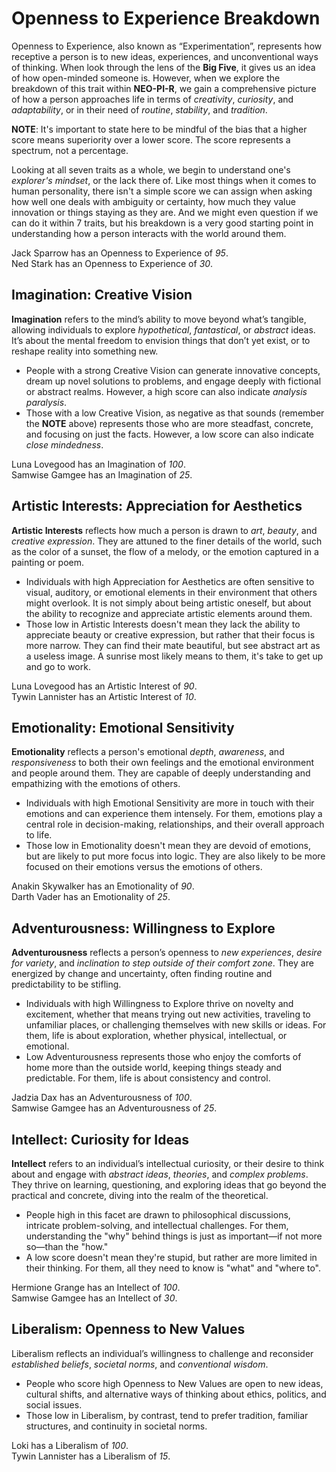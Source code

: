 # Openness to Experience Breakdown

Openness to Experience, also known as “Experimentation”, represents how receptive a person is to new ideas, experiences, and unconventional ways of thinking. When look through the lens of the **Big Five**, it gives us an idea of how open-minded someone is. However, when we explore the breakdown of this trait within **NEO-PI-R**, we gain a comprehensive picture of how a person approaches life in terms of *creativity*, *curiosity*, and *adaptability*, or in their need of *routine*, *stability*, and *tradition*.

**NOTE**: It's important to state here to be mindful of the bias that a higher score means superiority over a lower score. The score represents a spectrum, not a percentage.

Looking at all seven traits as a whole, we begin to understand one's *explorer's mindset*, or the lack there of. Like most things when it comes to human personality, there isn't a simple score we can assign when asking how well one deals with ambiguity or certainty, how much they value innovation or things staying as they are. And we might even question if we can do it within 7 traits, but his breakdown is a very good starting point in understanding how a person interacts with the world around them.

Jack Sparrow has an Openness to Experience of *95*.  
Ned Stark has an Openness to Experience of *30*.

## Imagination: Creative Vision
**Imagination** refers to the mind’s ability to move beyond what’s tangible, allowing individuals to explore *hypothetical*, *fantastical*, or *abstract* ideas. It’s about the mental freedom to envision things that don’t yet exist, or to reshape reality into something new. 
* People with a strong Creative Vision can generate innovative concepts, dream up novel solutions to problems, and engage deeply with fictional or abstract realms. However, a high score can also indicate  *analysis paralysis*.
* Those with a low Creative Vision, as negative as that sounds (remember the **NOTE** above) represents those who are more steadfast, concrete, and focusing on just the facts. However, a low score can also indicate *close mindedness*.

Luna Lovegood has an Imagination of *100*.  
Samwise Gamgee has an Imagination of *25*.

## Artistic Interests: Appreciation for Aesthetics
**Artistic Interests** reflects how much a person is drawn to *art*, *beauty*, and *creative expression*. They are attuned to the finer details of the world, such as the color of a sunset, the flow of a melody, or the emotion captured in a painting or poem. 
* Individuals with high Appreciation for Aesthetics are often sensitive to visual, auditory, or emotional elements in their environment that others might overlook. It is not simply about being artistic oneself, but about the ability to recognize and appreciate artistic elements around them.
* Those low in Artistic Interests doesn't mean they lack the ability to appreciate beauty or creative expression, but rather that their focus is more narrow. They can find their mate beautiful, but see abstract art as a useless image. A sunrise most likely means to them, it's take to get up and go to work.

Luna Lovegood has an Artistic Interest of *90*.  
Tywin Lannister has an Artistic Interest of *10*.

## Emotionality: Emotional Sensitivity
**Emotionality** reflects a person's emotional *depth*, *awareness*, and *responsiveness* to both their own feelings and the emotional environment and people around them. They are capable of deeply understanding and empathizing with the emotions of others. 
* Individuals with high Emotional Sensitivity are more in touch with their emotions and can experience them intensely. For them, emotions play a central role in decision-making, relationships, and their overall approach to life.
* Those low in Emotionality doesn't mean they are devoid of emotions, but are likely to put more focus into logic. They are also likely to be more focused on their emotions versus the emotions of others.

Anakin Skywalker has an Emotionality of *90*.  
Darth Vader has an Emotionality of *25*.

## Adventurousness: Willingness to Explore
**Adventurousness** reflects a person’s openness to *new experiences*, *desire for variety*, and *inclination to step outside of their comfort zone*. They are energized by change and uncertainty, often finding routine and predictability to be stifling. 
* Individuals with high Willingness to Explore thrive on novelty and excitement, whether that means trying out new activities, traveling to unfamiliar places, or challenging themselves with new skills or ideas. For them, life is about exploration, whether physical, intellectual, or emotional.
* Low Adventurousness represents those who enjoy the comforts of home more than the outside world, keeping things steady and predictable. For them, life is about consistency and control.

Jadzia Dax has an Adventurousness of *100*.  
Samwise Gamgee has an Adventurousness of *25*.

## Intellect: Curiosity for Ideas
**Intellect** refers to an individual’s intellectual curiosity, or their desire to think about and engage with *abstract ideas*, *theories*, and *complex problems*. They thrive on learning, questioning, and exploring ideas that go beyond the practical and concrete, diving into the realm of the theoretical.
* People high in this facet are drawn to philosophical discussions, intricate problem-solving, and intellectual challenges.  For them, understanding the "why" behind things is just as important—if not more so—than the "how."
* A low score doesn't mean they're stupid, but rather are more limited in their thinking. For them, all they need to know is "what" and "where to".

Hermione Grange has an Intellect of *100*.  
Samwise Gamgee has an Intellect of *30*.

## Liberalism: Openness to New Values
Liberalism reflects an individual’s willingness to challenge and reconsider *established beliefs*, *societal norms*, and *conventional wisdom*. 
* People who score high Openness to New Values are open to new ideas, cultural shifts, and alternative ways of thinking about ethics, politics, and social issues.
* Those low in Liberalism, by contrast, tend to prefer tradition, familiar structures, and continuity in societal norms.

Loki has a Liberalism of *100*.  
Tywin Lannister has a Liberalism of *15*.
